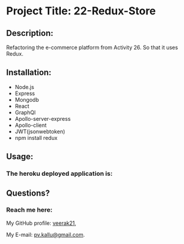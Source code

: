 # Project Title: 22-Redux-Store

## Description:
  Refactoring the e-commerce platform from Activity 26. So that it uses Redux.


## Installation:
  - Node.js
  - Express
  - Mongodb
  - React
  - GraphQl
  - Apollo-server-express
  - Apollo-client
  - JWT(jsonwebtoken)
  - npm install redux


## Usage:  


 


 ### The heroku deployed application is: 

  

 
## Questions?
  ### Reach me here: 
   My GitHub profile:   [veerak21](https://github.com/veerak21),

   My E-mail: pv.kallu@gmail.com. 